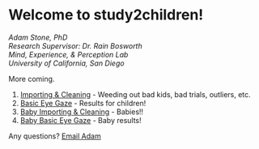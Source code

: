 # Welcome to study2children! 
*Adam Stone, PhD*  
*Research Supervisor: Dr. Rain Bosworth*  
*Mind, Experience, & Perception Lab*  
*University of California, San Diego*  

More coming. 

1. [Importing & Cleaning](01importclean.nb.html) - Weeding out bad kids, bad trials, outliers, etc. 
1. [Basic Eye Gaze](02basiceyegaze.nb.html) - Results for children!
1. [Baby Importing & Cleaning](03importcleanbabies.nb.html) - Babies!!
1. [Baby Basic Eye Gaze](04babybasiceyegaze.nb.html) - Baby results!

Any questions? [Email Adam](mailto:amstone@ucsd.edu)